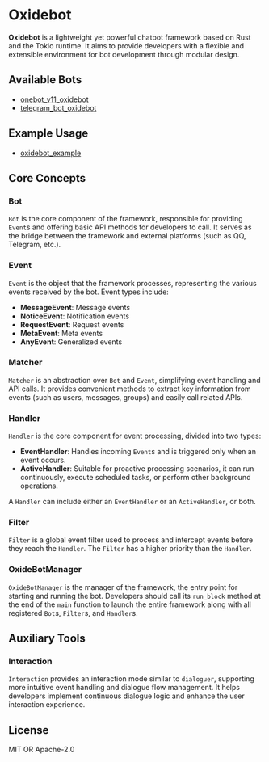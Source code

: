 # Oxidebot

**Oxidebot** is a lightweight yet powerful chatbot framework based on Rust and the Tokio runtime. It aims to provide developers with a flexible and extensible environment for bot development through modular design.

## Available Bots
- [onebot_v11_oxidebot](https://github.com/canxin121/onebot_v11_oxidebot)
- [telegram_bot_oxidebot](https://github.com/canxin121/telegram_bot_oxidebot)

## Example Usage
- [oxidebot_example](https://github.com/canxin121/oxidebot_example)

## Core Concepts

### Bot
`Bot` is the core component of the framework, responsible for providing `Event`s and offering basic API methods for developers to call. It serves as the bridge between the framework and external platforms (such as QQ, Telegram, etc.).

### Event
`Event` is the object that the framework processes, representing the various events received by the bot. Event types include:

- **MessageEvent**: Message events
- **NoticeEvent**: Notification events
- **RequestEvent**: Request events
- **MetaEvent**: Meta events
- **AnyEvent**: Generalized events

### Matcher
`Matcher` is an abstraction over `Bot` and `Event`, simplifying event handling and API calls. It provides convenient methods to extract key information from events (such as users, messages, groups) and easily call related APIs.

### Handler
`Handler` is the core component for event processing, divided into two types:

- **EventHandler**: Handles incoming `Event`s and is triggered only when an event occurs.
- **ActiveHandler**: Suitable for proactive processing scenarios, it can run continuously, execute scheduled tasks, or perform other background operations.

A `Handler` can include either an `EventHandler` or an `ActiveHandler`, or both.

### Filter
`Filter` is a global event filter used to process and intercept events before they reach the `Handler`. The `Filter` has a higher priority than the `Handler`.

### OxideBotManager
`OxideBotManager` is the manager of the framework, the entry point for starting and running the bot. Developers should call its `run_block` method at the end of the `main` function to launch the entire framework along with all registered `Bot`s, `Filter`s, and `Handler`s.

## Auxiliary Tools

### Interaction
`Interaction` provides an interaction mode similar to `dialoguer`, supporting more intuitive event handling and dialogue flow management. It helps developers implement continuous dialogue logic and enhance the user interaction experience.

## License
MIT OR Apache-2.0
